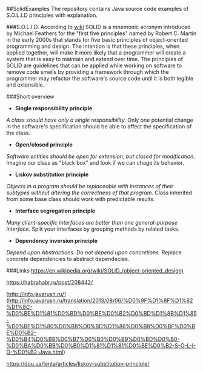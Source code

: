##SolidExamples
The repository contains Java source code examples of S.O.L.I.D principles with explanation.

###S.O.L.I.D.
According to [wiki](https://en.wikipedia.org/wiki/SOLID_(object-oriented_design)) SOLID is a mnemonic acronym introduced by Michael Feathers for the "first five principles" named by Robert C. Martin in the early 2000s that stands for five basic principles of object-oriented programming and design. The intention is that these principles, when applied together, will make it more likely that a programmer will create a system that is easy to maintain and extend over time. The principles of SOLID are guidelines that can be applied while working on software to remove code smells by providing a framework through which the programmer may refactor the software's source code until it is both legible and extensible.

###Short overview
  * **Single responsibility principle**
  
  *A class should have only a single responsibility.*
  Only one potential change in the software's specification should be able to affect the specification of the class.
  * **Open/closed principle**
  
  *Software entities should be open for extension, but closed for modification.*
  Imagine our class as "black box" and look if we can chage its behavior.
  * **Liskov substitution principle**
  
  *Objects in a program should be replaceable with instances of their subtypes without altering the correctness of that program.*
  Class inherited from some base class should work with predictable results.
  * **Interface segregation principle**
  
  *Many client-specific interfaces are better than one general-purpose interface.*
  Split your interfaces by grouping methods by related tasks.
  * **Dependency inversion principle**
  
  *Depend upon Abstractions. Do not depend upon concretions.*
  Replace concrete dependencies to abstract dependecies.
  
###Links
   https://en.wikipedia.org/wiki/SOLID_(object-oriented_design)
   
   https://habrahabr.ru/post/208442/
   
   [http://info.javarush.ru/] (http://info.javarush.ru/translation/2013/08/06/%D0%9F%D1%8F%D1%82%D1%8C-%D0%BE%D1%81%D0%BD%D0%BE%D0%B2%D0%BD%D1%8B%D1%85-%D0%BF%D1%80%D0%B8%D0%BD%D1%86%D0%B8%D0%BF%D0%BE%D0%B2-%D0%B4%D0%B8%D0%B7%D0%B0%D0%B9%D0%BD%D0%B0-%D0%BA%D0%BB%D0%B0%D1%81%D1%81%D0%BE%D0%B2-S-O-L-I-D-%D0%B2-Java.html)
   
   https://dou.ua/lenta/articles/liskov-substitution-principle/
